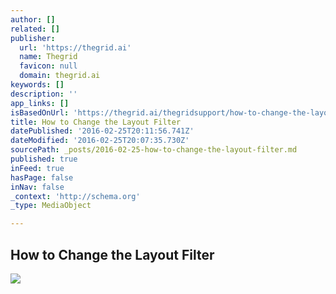 ```yaml
---
author: []
related: []
publisher:
  url: 'https://thegrid.ai'
  name: Thegrid
  favicon: null
  domain: thegrid.ai
keywords: []
description: ''
app_links: []
isBasedOnUrl: 'https://thegrid.ai/thegridsupport/how-to-change-the-layout-filter/'
title: How to Change the Layout Filter
datePublished: '2016-02-25T20:11:56.741Z'
dateModified: '2016-02-25T20:07:35.730Z'
sourcePath: _posts/2016-02-25-how-to-change-the-layout-filter.md
published: true
inFeed: true
hasPage: false
inNav: false
_context: 'http://schema.org'
_type: MediaObject

---
```

<article style=""><h1>How to Change the Layout Filter</h1><img src="https://s3-us-west-2.amazonaws.com/the-grid-img/p/8c4f44da7a530a393875c625d7d26504e7c50b6d.jpg" /></article>